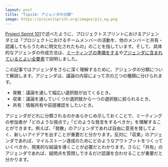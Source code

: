 ```yaml
---
layout: post
title: "Tips14: アジェンダの分類"
image: https://projectsprint.org/images/pjs_og.png
---
```


[Project Sprint 101](../tutorial/section1-1.md)で述べたように、プロジェクトスプリントにおけるアジェンダとは「プロジェクトにおけるチームメンバーの活動を、他のメンバーと共有・認識してもらうために明文化されたもの」のことを指しています。そして、具体的なアジェンダの作成方法は、[ミーティングの準備をする](../tutorial/section3-1.md)や[アジェンダに含まれているとよい全要素](../tips/tips8.md)で説明しました。

この記事ではアジェンダをさらに深く理解するために、アジェンダの分類について解説します。アジェンダは、議論の内容によって次の三つの種類に分けられます。

* 発散：議論を通して幅広い選択肢が出てくるとき。
* 収束：議論を通していくつか選択肢から一つの選択肢に絞られるとき。
* 共有：情報共有や前提確認をしたいとき。

アジェンダがどれに分類されるのかあらかじめ示しておくことで、ミーティングの参加者が「どのような視点で」「どのような発言をするべきか」を理解することができます。例えば、「発散」のアジェンダであれば自由に意見を発してよく、新しいアイデアを出すことが重要だと分かります。反対に「収束」のアジェンダであれば、マイルストーン達成のためにどのようなアウトプットをつくっていくべきか、現実的な結論を導くことが必要だとわかります。さらに「共有」のアジェンダであれば、疑問点を質問しできるだけ認識を合わせることが重要だと分かります。
